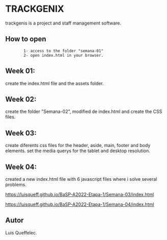 # TRACKGENIX
trackgenis is a project and staff management software.
## How to open
```
        1- access to the folder "semana-01"
        2- open index.html in your browser.
```
## Week 01:
create the index.html file and the assets folder.
## Week 02:
create the folder "Semana-02", modified de index.html and create the CSS files.
## Week 03:
create diferents css files for the header, aside, main, footer and body elements.
set the media querys for the tablet and desktop resolution.
## Week 04:
created a new index.html file with 6 javascript files where i solve several problems.

https://luisqueff.github.io/BaSP-A2022-Etapa-1/Semana-03/index.html

https://luisqueff.github.io/BaSP-A2022-Etapa-1/Semana-04/index.html
## Autor

Luis Queffelec.